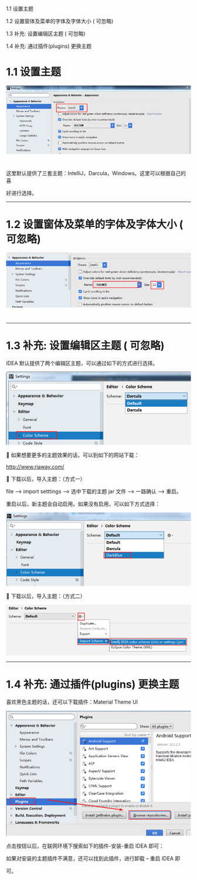 

1.1 设置主题

1.2 设置窗体及菜单的字体及字体大小 ( 可忽略)

1.3 补充: 设置编辑区主题 ( 可忽略)


1.4 补充: 通过插件(plugins) 更换主题


# 1.1 设置主题



![](images/WEBRESOURCE455a40d17af206403d4a358123e9fc3b截图.png)

# 


这里默认提供了三套主题：IntelliJ，Darcula，Windows。这里可以根据自己的喜


好进行选择。







---

# 1.2 设置窗体及菜单的字体及字体大小 ( 可忽略)



![](images/WEBRESOURCE57492881f6f2a9df6dcd8e796f6d89d5截图.png)

# 




---

# 1.3 补充: 设置编辑区主题 ( 可忽略)


IDEA 默认提供了两个编辑区主题，可以通过如下的方式进行选择。



![](images/WEBRESOURCE371a8e1577e02361d1d76bf50b31f8d2截图.png)




 如果想要更多的主题效果的话，可以到如下的网站下载：


http://www.riaway.com/




 下载以后，导入主题：（方式一）


file –> import setttings –> 选中下载的主题 jar 文件 –> 一路确认 –> 重启。


重启以后，新主题会自动启用。如果没有启用，可以如下方式选择：



![](images/WEBRESOURCE2e9f7c14dae3beecaaf9be51ac74fdad截图.png)







 下载以后，导入主题：（方式二）



![](images/WEBRESOURCE8f42453c0f5a7f9e557d6ba67fe8d2f6截图.png)






---

# 1.4 补充: 通过插件(plugins) 更换主题


喜欢黑色主题的话，还可以下载插件：Material Theme UI



![](images/WEBRESOURCEf21ca127aaa13eab3489927a3b9f2af2截图.png)







点击按钮以后，在联网环境下搜索如下的插件-安装-重启 IDEA 即可：


如果对安装的主题插件不满意，还可以找到此插件，进行卸载 – 重启 IDEA 即


可。